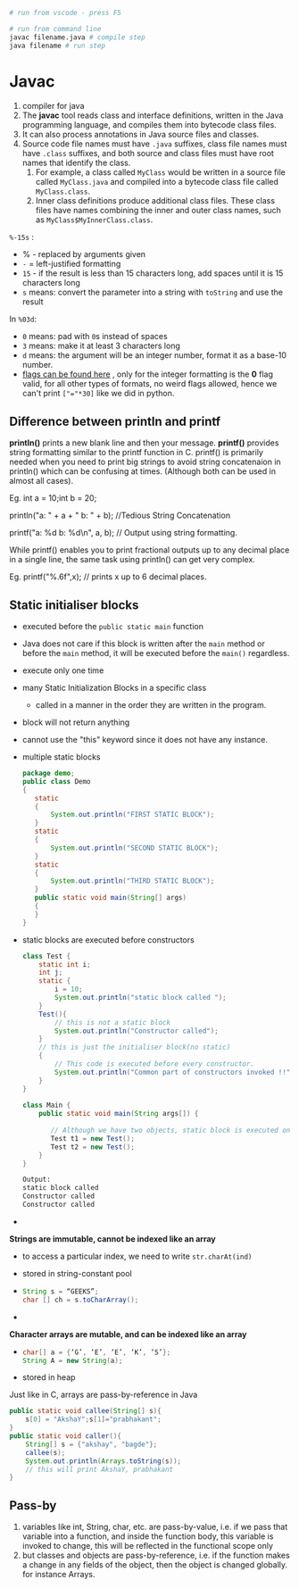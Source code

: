 ```bash
# run from vscode - press F5

# run from command line
javac filename.java # compile step
java filename # run step
```



# Javac<a name="javac"></a>

1. compiler for java
2. The **javac** tool reads class and interface definitions, written in the Java programming language, and compiles them into bytecode class files. 
3. It can also process annotations in Java source files and classes.
4. Source code file names must have `.java` suffixes, class file names must have `.class` suffixes, and both source and class files must have root names that identify the class. 
   1. For example, a class called `MyClass` would be written in a source file called `MyClass.java` and compiled into a bytecode class file called `MyClass.class`.
   2. Inner class definitions produce additional class files. These class files have names combining the inner and outer class names, such as `MyClass$MyInnerClass.class`.



`%-15s` :

* % - replaced by arguments given
* `-` = left-justified formatting
* `15` - if the result is less than 15 characters long, add spaces until it is 15 characters long
* `s` means: convert the parameter into a string with `toString` and use the result

In `%03d`:

- `0` means: pad with `0`s instead of spaces
- `3` means: make it at least 3 characters long
- `d` means: the argument will be an integer number, format it as a base-10 number.
- [flags can be found here](https://docs.oracle.com/javase/7/docs/api/java/util/Formatter.html#syntax) , only for the integer formatting is the **0** flag valid, for all other types of formats, no weird flags allowed, hence we can't print `["="*30]` like we did in python.

## Difference between println and printf

**println()** prints a new blank line and then your message.
**printf()** provides string formatting similar to the printf function in C.
printf() is primarily needed when you need to print big strings to avoid string concatenaion in println() which can be confusing at times.
(Although both can be used in almost all cases).

Eg.
int a = 10;int b = 20;

println("a: " + a + " b: " + b); //Tedious String Concatenation

printf("a: %d b: %d\n", a, b); // Output using string formatting.

While printf() enables you to print fractional outputs up to any decimal place in a single line, the same task using println() can get very complex.

Eg.
printf("%.6f",x); // prints x up to 6 decimal places.



## Static initialiser blocks

* executed before the `public static main` function

* Java does not care if this block is written after the `main` method or before the `main` method, it will be executed before the `main()` regardless.

* execute only one time

* many Static Initialization Blocks in a specific class

  * called in a manner in the order they are written in the program.

* block will not return anything

* cannot use the "this" keyword since it does not have any instance.

* multiple static blocks

  ```java
  package demo;  
  public class Demo  
  {  
     static  
     {  
         System.out.println("FIRST STATIC BLOCK");  
     }  
     static  
     {  
         System.out.println("SECOND STATIC BLOCK");  
     }  
     static  
     {  
         System.out.println("THIRD STATIC BLOCK");  
     }  
     public static void main(String[] args)  
     {  
     }  
  }  
  ```

* static blocks are executed before constructors

  ```java
  class Test { 
      static int i; 
      int j; 
      static { 
          i = 10; 
          System.out.println("static block called "); 
      } 
      Test(){ 
          // this is not a static block
          System.out.println("Constructor called"); 
      } 
      // this is just the initialiser block(no static)
      { 
          // This code is executed before every constructor. 
          System.out.println("Common part of constructors invoked !!"); 
      } 
  } 
    
  class Main { 
      public static void main(String args[]) { 
    
         // Although we have two objects, static block is executed only once. 
         Test t1 = new Test(); 
         Test t2 = new Test(); 
      } 
  } 
  ```

  ```bash
  Output:
  static block called
  Constructor called
  Constructor called
  ```

* 



**Strings are immutable, cannot be indexed like an array**

* to access a particular index, we need to write `str.charAt(ind)`

* stored in string-constant pool

* ```java
  String s = “GEEKS”;
  char [] ch = s.toCharArray();
  ```

* 

**Character arrays are mutable, and can be indexed like an array**

* ```java
  char[] a = {‘G’, ‘E’, ‘E’, ‘K’, ‘S’};
  String A = new String(a);
  ```

* stored in heap



Just like in C, arrays are pass-by-reference in Java

```java
public static void callee(String[] s){
	s[0] = "AkshaY";s[1]="prabhakant";
}
public static void caller(){
    String[] s = {"akshay", "bagde"};
    callee(s);
    System.out.println(Arrays.toString(s));
    // this will print AkshaY, prabhakant
}
```



## Pass-by

1. variables like int, String, char, etc. are pass-by-value, i.e. if we pass that variable into a function, and inside the function body, this variable is invoked to change, this will be reflected in the functional scope only
2. but classes and objects are pass-by-reference, i.e. if the function makes a change in any fields of the object, then the object is changed globally. for instance Arrays.